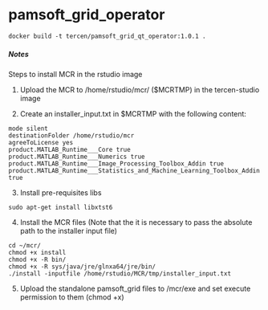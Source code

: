 # pamsoft_grid_operator

```shell
docker build -t tercen/pamsoft_grid_qt_operator:1.0.1 .
```


##### Notes

Steps to install MCR in the rstudio image

1. Upload the MCR to /home/rstudio/mcr/ ($MCRTMP) in the tercen-studio image

2. Create an installer_input.txt in $MCRTMP with the following content:

```
mode silent
destinationFolder /home/rstudio/mcr
agreeToLicense yes
product.MATLAB_Runtime___Core true
product.MATLAB_Runtime___Numerics true
product.MATLAB_Runtime___Image_Processing_Toolbox_Addin true
product.MATLAB_Runtime___Statistics_and_Machine_Learning_Toolbox_Addin true
```

3. Install pre-requisites libs
```
sudo apt-get install libxtst6
```

4. Install the MCR files  (Note that the it is necessary to pass the absolute path to the installer input file)
```
cd ~/mcr/
chmod +x install
chmod +x -R bin/
chmod +x -R sys/java/jre/glnxa64/jre/bin/
./install -inputfile /home/rstudio/MCR/tmp/installer_input.txt
```
5. Upload the standalone pamsoft_grid files to /mcr/exe and set execute permission to them (chmod +x)


